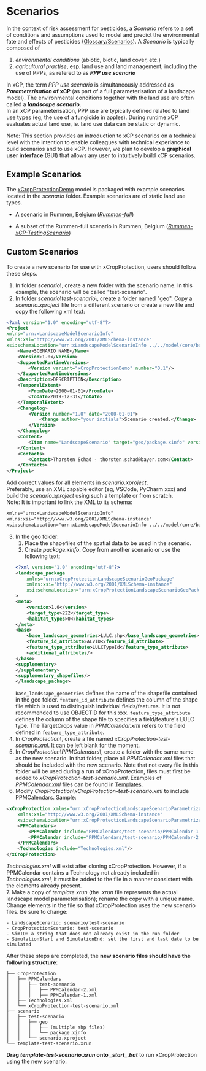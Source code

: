 # Scenarios

In the context of risk assessment for pesticides, a *Scenario* refers to a set of conditions and assumptions used to model and predict the environmental fate and effects of pesticides ([Glossary/Scenarios](reference/glossary.md#scenario)). A *Scenario* is typically composed of 

1. *environmental conditions* (abiotic, biotic, land cover, etc.)
2. *agricultural practise*, esp. land use and land management,  including the use of PPPs, as refered to as ***PPP use scenario***
  
In xCP, the term *PPP use scenario* is simultaneously addressed as ***Parameterisation* of xCP** (as part of a full parameterisation of a landscape model). The environmental conditions together with the land use are often called a ***landscape scenario***.   
In an xCP parameterisation, PPP use are typically defined related to land use types (eg, the use of a fungicide in apples). During runtime xCP evaluates actual land use, ie. land use data can be static or dynamic. 

Note: This section provides an introduction to xCP scenarios on a technical level with the intention to enable colleagues with technical experiance to build scenarios and to use xCP. However, we plan to develop a **graphical user interface** (GUI) that allows any user to intuitively build xCP scenarios. 

## Example Scenarios
The [xCropProtectionDemo](https://github.com/xlandscape/xCropProtectionDemo/tree/main) model is packaged with example scenarios located in the *scenario* folder. Example scenarios are of static land use types.  

- A scenario in Rummen, Belgium ([*Rummen-full*](scenarios/rummen-scenario.md))

- A subset of the Rummen-full scenario in Rummen, Belgium ([*Rummen-xCP-TestingScenario*](scenarios/rummen-subset.md))

## Custom Scenarios
To create a new scenario for use with xCropProtection, users should follow these steps.

1. In folder *scenario\\*, create a new folder with the scenario name. In this example, the scenario will be called "test-scenario".
2. In folder *scenario\test-scenario\\*, create a folder named "geo". Copy a *scenario.xproject* file from a different scenario or create a new file and copy the following xml text:
``` xml
<?xml version="1.0" encoding="utf-8"?>
<Project 
xmlns="urn:xLandscapeModelScenarioInfo"
xmlns:xsi="http://www.w3.org/2001/XMLSchema-instance"
xsi:schemaLocation="urn:xLandscapeModelScenarioInfo ../../model/core/base/scenario.xsd">
    <Name>SCENARIO NAME</Name>
    <Version>1.0</Version>
    <SupportedRuntimeVersions>
        <Version variant="xCropProtectionDemo" number="0.1"/>
    </SupportedRuntimeVersions>
    <Description>DESCRIPTION</Description>
    <TemporalExtent>
        <FromDate>2000-01-01</FromDate>
        <ToDate>2019-12-31</ToDate>
    </TemporalExtent>
    <Changelog>
        <Version number="1.0" date="2000-01-01">
            <Change author="your initials">Scenario created.</Change>
        </Version>
    </Changelog>
    <Content>
        <Item name="LandscapeScenario" target="geo/package.xinfo" version="1" />
    </Content>
    <Contacts>
        <Contact>Thorsten Schad - thorsten.schad@bayer.com</Contact>
    </Contacts>
</Project>
```
Add correct values for all elements in *scenario.xproject*.  
Preferably, use an XML capable editor (eg, VSCode, PyCharm xxx) and build the *scenario.xproject* using such a template or from scratch.  
Note: It is important to link the XML to its schema:  
```xml
xmlns="urn:xLandscapeModelScenarioInfo"
xmlns:xsi="http://www.w3.org/2001/XMLSchema-instance"
xsi:schemaLocation="urn:xLandscapeModelScenarioInfo ../../model/core/base/scenario.xsd"
```

3. In the geo folder:
    1. Place the shapefiles of the spatial data to be used in the scenario.
    2. Create *package.xinfo*. Copy from another scenario or use the following text:
    ```xml
    <?xml version="1.0" encoding="utf-8"?>
    <landscape_package 
        xmlns="urn:xCropProtectionLandscapeScenarioGeoPackage" 
        xmlns:xsi="http://www.w3.org/2001/XMLSchema-instance" 
        xsi:schemaLocation="urn:xCropProtectionLandscapeScenarioGeoPackage ../../../model/variant/package.xsd"
    >
    <meta>
        <version>1.0</version>
        <target_type>222</target_type>
        <habitat_types>0</habitat_types>
    </meta>
    <base>
        <base_landscape_geometries>LULC.shp</base_landscape_geometries>
        <feature_id_attribute>ALVID</feature_id_attribute>
        <feature_type_attribute>LULCTypeId</feature_type_attribute>
        <additional_attributes/>
    </base>
    <supplementary>
    </supplementary>
    <supplementary_shapefiles/>
    </landscape_package>
    ```
    `base_landscape_geometries` defines the name of the shapefile contained in the geo folder. `feature_id_attribute` defines the column of the shape file which is used to distinguish individual fields/features. It is not recommended to use OBJECTID for this xxx. `feature_type_attribute` defines the column of the shape file to specifies a field/feature's LULC type. The TargetCrops value in *PPMCalendar.xml* refers to the field defined in `feature_type_attribute`. 
4. In *CropProtection\\*, create a file named *xCropProtection-test-scenario.xml*. It can be left blank for the moment.  
5. In *CropProtection\PPMCalendars\\*, create a folder with the same name as the new scenario. In that folder, place all *PPMCalendar.xml* files that should be included with the new scenario. Note that not every file in this folder will be used during a run of xCropProtection, files must first be added to *xCropProtection-test-scenario.xml*. Examples of *PPMCalendar.xml* files can be found in [Templates](xCropProtection-templates/simple-scenario.md).  
6. Modify *CropProtection\xCropProtection-test-scenario.xml* to include PPMCalendars. Sample:
```xml
<xCropProtection xmlns="urn:xCropProtectionLandscapeScenarioParametrization"
    xmlns:xsi="http://www.w3.org/2001/XMLSchema-instance"
    xsi:schemaLocation="urn:xCropProtectionLandscapeScenarioParametrization ../model/core/components/xCropProtection/xCropProtection.xsd">
    <PPMCalendars>
        <PPMCalendar include="PPMCalendars/test-scenario/PPMCalendar-1.xml"/>
        <PPMCalendar include="PPMCalendars/test-scenario/PPMCalendar-2.xml"/>
    </PPMCalendars>
    <Technologies include="Technologies.xml"/>
</xCropProtection>
```
*Technologies.xml* will exist after cloning xCropProtection. However, if a PPMCalendar contains a Technology not already included in *Technologies.xml*, it must be added to the file in a manner consistent with the elements already present.  
7. Make a copy of *template.xrun* (the *.xrun* file represents the actual landscape model parameterisation); rename the copy with a unique name. Change elements in the file so that xCropProtection uses the new scenario files. Be sure to change:

    - LandscapeScenario: scenario/test-scenario
    - CropProtectionScenario: test-scenario
    - SimID: a string that does not already exist in the run folder
    - SimulationStart and SimulationEnd: set the first and last date to be simulated

After these steps are completed, the **new scenario files should have the following structure**:

``` { .yaml .no-copy }
├── CropProtection
│   ├── PPMCalendars
│   │   ├── test-scenario
│   │   │   ├── PPMCalendar-2.xml
│   │   │   ├── PPMCalendar-1.xml
│   ├── Technologies.xml
│   └── xCropProtection-test-scenario.xml
├── scenario
│   ├── test-scenario
│   │   ├── geo
│   │   │   ├── (multiple shp files)
│   │   │   └── package.xinfo
│   │   └── scenario.xproject
└── template-test-scenario.xrun
```

**Drag *template-test-scenario.xrun* onto *__start_\_.bat*** to run xCropProtection using the new scenario.
